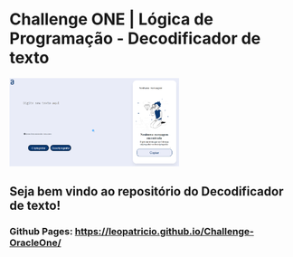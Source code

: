 # Challenge ONE | Lógica de Programação - Decodificador de texto

<p text-align="center" >
     <img width="300" heigth="200" src="/img/preview.png">
</p>

## Seja bem vindo ao repositório do Decodificador de texto!

### Github Pages: https://leopatricio.github.io/Challenge-OracleOne/
